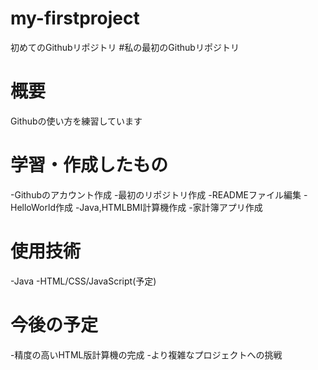 # my-firstproject

初めてのGithubリポジトリ
#私の最初のGithubリポジトリ

# 概要
Githubの使い方を練習しています

# 学習・作成したもの
-Githubのアカウント作成
-最初のリポジトリ作成
-READMEファイル編集
-HelloWorld作成
-Java,HTMLBMI計算機作成
-家計簿アプリ作成

# 使用技術
-Java
-HTML/CSS/JavaScript(予定)

# 今後の予定
-精度の高いHTML版計算機の完成
-より複雑なプロジェクトへの挑戦

